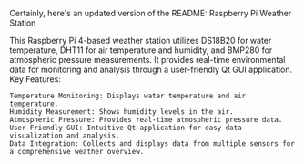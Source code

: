 Certainly, here's an updated version of the README:
Raspberry Pi Weather Station

This Raspberry Pi 4-based weather station utilizes DS18B20 for water temperature, DHT11 for air temperature and humidity, and BMP280 for atmospheric pressure measurements. It provides real-time environmental data for monitoring and analysis through a user-friendly Qt GUI application.
Key Features:

    Temperature Monitoring: Displays water temperature and air temperature.
    Humidity Measurement: Shows humidity levels in the air.
    Atmospheric Pressure: Provides real-time atmospheric pressure data.
    User-Friendly GUI: Intuitive Qt application for easy data visualization and analysis.
    Data Integration: Collects and displays data from multiple sensors for a comprehensive weather overview.